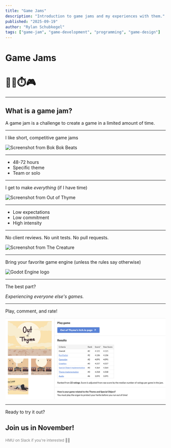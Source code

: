 ```yaml
---
title: "Game Jams"
description: "Introduction to game jams and my experiences with them."
published: "2025-09-19"
author: "Rylan Schubkegel"
tags: ["game-jam", "game-development", "programming", "game-design"]
---
```


# Game Jams

# 🧑‍💻⏱️🎮

---

## What is a game jam?

A game jam is a challenge to create a game in a limited amount of time.

---

I like short, competitive game jams

<img src="https://img.itch.zone/aW1hZ2UvODYxMjA4LzQ4Mzc0NzMucG5n/794x1000/OSwkGb.png" alt="Screenshot from Bok Bok Beats" style="width:auto;max-height:550px;image-rendering:pixelated" />

---

- 48-72 hours
- Specific theme
- Team or solo

---

I get to make _everything_ (if I have time)

<img src="https://img.itch.zone/aW1hZ2UvMjIwNTgxNS8xMzA1MTY0MS5wbmc=/794x1000/RPVeDn.png" alt="Screenshot from Out of Thyme" style="width:auto;max-height:550px" />

---

- Low expectations
- Low commitment
- High intensity

---

No client reviews. No unit tests. No pull requests.

<img src="https://img.itch.zone/aW1hZ2UvMTQ1NTYwNC84NDk5MzAzLnBuZw==/original/b76X6i.png" alt="Screenshot from The Creature" style="width:auto;max-height:550px" />

---

Bring your favorite game engine (unless the rules say otherwise)

![Godot Engine logo](https://godotengine.org/assets/logo_dark.svg)

---

The best part?

_Experiencing everyone else's games._

---

Play, comment, and rate!

![Out of Thyme jam submission page](/images/slides/game-jams/out-of-thyme-ranking.png)

---

Ready to try it out?

## Join us **in November**!

<small style="color:gray;margin-top:2rem">HMU on Slack if you're interested 🤙🏻</small>
